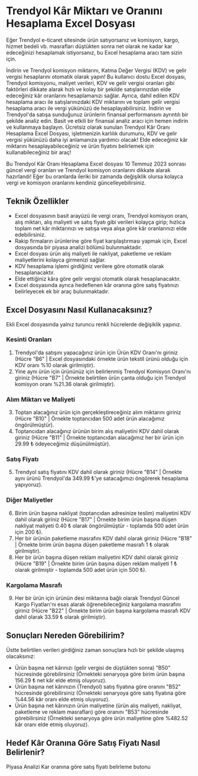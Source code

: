 # Trendyol Kâr Miktarı ve Oranını Hesaplama Excel Dosyası

Eğer Trendyol e-ticaret sitesinde ürün satıyorsanız ve komisyon, kargo, hizmet bedeli vb. masrafları düştükten sonra net olarak ne kadar kar edeceğinizi hesaplamak istiyorsanız, bu Excel hesaplama aracı tam sizin için.

İndirin ve Trendyol komisyon miktarını, Katma Değer Vergisi (KDV) ve gelir vergisi hesaplarını otomatik olarak yapın! Bu kullanıcı dostu Excel dosyası, Trendyol komisyonu, maliyet verileri, KDV ve gelir vergisi oranları gibi faktörleri dikkate alarak hızlı ve kolay bir şekilde satışlarınızdan elde edeceğiniz kâr oranlarını hesaplamanızı sağlar. Ayrıca, dahil edilen KDV hesaplama aracı ile satışlarınızdaki KDV miktarını ve toplam gelir vergisi hesaplama aracı ile vergi yükünüzü de hesaplayabilirsiniz. İndirin ve Trendyol'da satışa sunduğunuz ürünlerin finansal performansını ayrıntılı bir şekilde analiz edin. Basit ve etkili bir finansal analiz aracı için hemen indirin ve kullanmaya başlayın. Ücretsiz olarak sunulan Trendyol Kâr Oranı Hesaplama Excel Dosyası, işletmenizin karlılık durumunu, KDV ve gelir vergisi yükünüzü daha iyi anlamanıza yardımcı olacak! Elde edeceğiniz kâr miktarını hesaplayabileceğiniz ve ürün fiyatını belirlemek için kullanabileceğiniz bir araç! 

Bu Trendyol Kâr Oranı Hesaplama Excel dosyası 10 Temmuz 2023 sonrası güncel vergi oranları ve Trendyol komisyon oranlarını dikkate alarak hazırlandı! Eğer bu oranlarda ileriki bir zamanda değişiklik olursa kolayca vergi ve komisyon oranlarını kendiniz güncelleyebilirsiniz. 


## Teknik Özellikler
- Excel dosyasının basit arayüzü ile vergi oranı, Trendyol komisyon oranı, alış miktarı, alış maliyeti ve satış fiyatı gibi verileri kolayça girip; hızlıca toplam net kâr miktarınızı ve satışa veya alışa göre kâr oranlarınızı elde edebilirsiniz.
- Rakip firmaların ürünlerine göre fiyat karşılaştırması yapmak için, Excel dosyasında bir piyasa analizi bölümü bulunmaktadır. 
- Excel dosyası ürün alış maliyeti ile nakliyat, paketleme ve reklam maliyetlerini kolayca girmenizi sağlar.
- KDV hesaplama işlemi girdiğiniz verilere göre otomatik olarak hesaplanacaktır.
- Elde ettiğiniz kâra göre gelir vergisi otomatik olarak hesaplanacaktır.
- Excel dosyasında ayrıca hedeflenen kâr oranına göre satış fiyatınızı belirleyecek ek bir araç bulunmaktadır.


## Excel Dosyasını Nasıl Kullanacaksınız?
Ekli Excel dosyasında yalnız turuncu renkli hücrelerde değişiklik yapınız. 

### Kesinti Oranları
1. Trendyol'da satışını yapacağınız ürün için Ürün KDV Oranı'nı giriniz (Hücre "B6" | Excel dosyasındaki örnekte ürün tekstil ürünü olduğu için KDV oranı %10 olarak girilmiştir).
2. Yine aynı ürün için ürününüz için belirlenmiş Trendyol Komisyon Oranı'nı giriniz (Hücre "B7" | Örnekte belirtilen ürün çanta olduğu için Trendyol komisyon oranı %21.36 olarak girilmiştir).

### Alım Miktarı ve Maliyeti
3. Toptan alacağınız ürün için gerçekleştireceğiniz alım miktarını giriniz (Hücre "B10" | Örnekte toptancıdan 500 adet ürün alacağımız öngörülmüştür).
4. Toptancıdan alacağınız ürünün birim alış maliyetini KDV dahil olarak giriniz (Hücre "B11" | Örnekte toptancıdan alacağımız her bir ürün için 29.99 ₺ ödeyeceğimiz düşünülmüştür).

### Satış Fiyatı
5. Trendyol satış fiyatını KDV dahil olarak giriniz (Hücre "B14" | Örnekte aynı ürünü Trendyol'da 349.99 ₺'ye satacağımızı öngörerek hesaplama yapıyoruz).

###  Diğer Maliyetler
6. Birim ürün başına nakliyat (toptancıdan adresinize teslim) maliyetini KDV dahil olarak giriniz (Hücre "B17" | Örnekte birim ürün başına düşen nakliyat maliyeti 0.40 ₺ olarak öngörülmüştür - toplamda 500 adet ürün için 200 ₺).
7. Her bir ürünün paketleme masrafını KDV dahil olarak giriniz (Hücre "B18" | Örnekte birim ürün başına düşen paketleme masrafı 1 ₺ olarak girilmiştir).
8. Her bir ürün başına düşen reklam maliyetini KDV dahil olarak giriniz (Hücre "B19" | Örnekte birim ürün başına düşen reklam maliyeti 1 ₺ olarak girilmiştir - toplamda 500 adet ürün için 500 ₺).

### Kargolama Masrafı
9. Her bir ürün için ürünün desi miktarına bağlı olarak Trendyol Güncel Kargo Fiyatları'nı esas alarak öğrenebileceğiniz kargolama masrafını giriniz (Hücre "B22" | Örnekte birim ürün başına kargolama masrafı KDV dahil olarak 33.59 ₺ olarak girilmiştir).

## Sonuçları Nereden Görebilirim?
Üstte belirtilen verileri girdiğiniz zaman sonuçlara hızlı bir şekilde ulaşmış olacaksınız: 

- Ürün başına net kârınızı (gelir vergisi de düştükten sonra) "B50" hücresinde görebilirsiniz (Örnekteki senaryoya göre birim ürün başına 156.29 ₺ net kâr elde etmiş oluyoruz).
- Ürün başına net kârınızın (Trendyol) satış fiyatına göre oranını "B52" hücresinde görebilirsiniz (Örnekteki senaryoya göre satış fiyatına göre %44.56 kâr oranı elde etmiş oluyoruz).
- Ürün başına net kârınızın ürün maliyetine (ürün alış maliyeti, nakliyat, paketleme ve reklam masrafları) göre oranını "B53" hücresinde görebilirsiniz (Örnekteki senaryoya göre ürün maliyetine göre %482.52 kâr oranı elde etmiş oluyoruz).


## Hedef Kâr Oranına Göre Satış Fiyatı Nasıl Belirlenir? 

















Piyasa Analizi
Kar oranına göre satış fiyatı belirleme butonu
